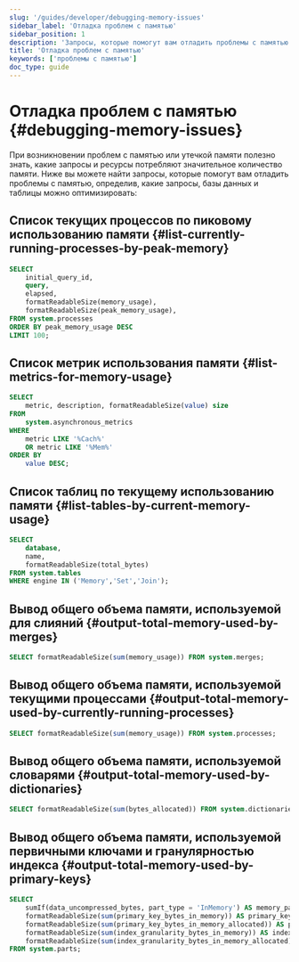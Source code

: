 ```yaml
---
slug: '/guides/developer/debugging-memory-issues'
sidebar_label: 'Отладка проблем с памятью'
sidebar_position: 1
description: 'Запросы, которые помогут вам отладить проблемы с памятью.'
title: 'Отладка проблем с памятью'
keywords: ['проблемы с памятью']
doc_type: guide
---
```

# Отладка проблем с памятью {#debugging-memory-issues}

При возникновении проблем с памятью или утечкой памяти полезно знать, какие запросы и ресурсы потребляют значительное количество памяти. Ниже вы можете найти запросы, которые помогут вам отладить проблемы с памятью, определив, какие запросы, базы данных и таблицы можно оптимизировать:

## Список текущих процессов по пиковому использованию памяти {#list-currently-running-processes-by-peak-memory}

```sql
SELECT
    initial_query_id,
    query,
    elapsed,
    formatReadableSize(memory_usage),
    formatReadableSize(peak_memory_usage),
FROM system.processes
ORDER BY peak_memory_usage DESC
LIMIT 100;
```

## Список метрик использования памяти {#list-metrics-for-memory-usage}

```sql
SELECT
    metric, description, formatReadableSize(value) size
FROM
    system.asynchronous_metrics
WHERE
    metric LIKE '%Cach%'
    OR metric LIKE '%Mem%'
ORDER BY
    value DESC;
```

## Список таблиц по текущему использованию памяти {#list-tables-by-current-memory-usage}

```sql
SELECT
    database,
    name,
    formatReadableSize(total_bytes)
FROM system.tables
WHERE engine IN ('Memory','Set','Join');
```

## Вывод общего объема памяти, используемой для слияний {#output-total-memory-used-by-merges}

```sql
SELECT formatReadableSize(sum(memory_usage)) FROM system.merges;
```

## Вывод общего объема памяти, используемой текущими процессами {#output-total-memory-used-by-currently-running-processes}

```sql
SELECT formatReadableSize(sum(memory_usage)) FROM system.processes;
```

## Вывод общего объема памяти, используемой словарями {#output-total-memory-used-by-dictionaries}

```sql
SELECT formatReadableSize(sum(bytes_allocated)) FROM system.dictionaries;
```

## Вывод общего объема памяти, используемой первичными ключами и гранулярностью индекса {#output-total-memory-used-by-primary-keys}

```sql
SELECT
    sumIf(data_uncompressed_bytes, part_type = 'InMemory') AS memory_parts,
    formatReadableSize(sum(primary_key_bytes_in_memory)) AS primary_key_bytes_in_memory,
    formatReadableSize(sum(primary_key_bytes_in_memory_allocated)) AS primary_key_bytes_in_memory_allocated,
    formatReadableSize(sum(index_granularity_bytes_in_memory)) AS index_granularity_bytes_in_memory,
    formatReadableSize(sum(index_granularity_bytes_in_memory_allocated)) AS index_granularity_bytes_in_memory_allocated
FROM system.parts;
```